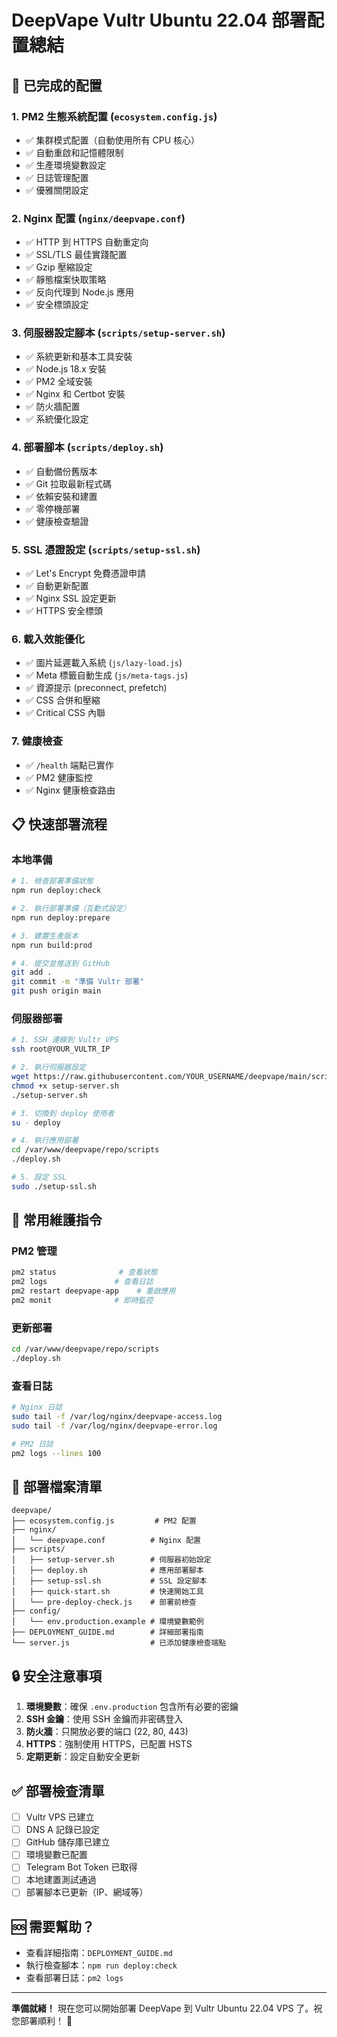# DeepVape Vultr Ubuntu 22.04 部署配置總結

## 🚀 已完成的配置

### 1. **PM2 生態系統配置** (`ecosystem.config.js`)
- ✅ 集群模式配置（自動使用所有 CPU 核心）
- ✅ 自動重啟和記憶體限制
- ✅ 生產環境變數設定
- ✅ 日誌管理配置
- ✅ 優雅關閉設定

### 2. **Nginx 配置** (`nginx/deepvape.conf`)
- ✅ HTTP 到 HTTPS 自動重定向
- ✅ SSL/TLS 最佳實踐配置
- ✅ Gzip 壓縮設定
- ✅ 靜態檔案快取策略
- ✅ 反向代理到 Node.js 應用
- ✅ 安全標頭設定

### 3. **伺服器設定腳本** (`scripts/setup-server.sh`)
- ✅ 系統更新和基本工具安裝
- ✅ Node.js 18.x 安裝
- ✅ PM2 全域安裝
- ✅ Nginx 和 Certbot 安裝
- ✅ 防火牆配置
- ✅ 系統優化設定

### 4. **部署腳本** (`scripts/deploy.sh`)
- ✅ 自動備份舊版本
- ✅ Git 拉取最新程式碼
- ✅ 依賴安裝和建置
- ✅ 零停機部署
- ✅ 健康檢查驗證

### 5. **SSL 憑證設定** (`scripts/setup-ssl.sh`)
- ✅ Let's Encrypt 免費憑證申請
- ✅ 自動更新配置
- ✅ Nginx SSL 設定更新
- ✅ HTTPS 安全標頭

### 6. **載入效能優化**
- ✅ 圖片延遲載入系統 (`js/lazy-load.js`)
- ✅ Meta 標籤自動生成 (`js/meta-tags.js`)
- ✅ 資源提示 (preconnect, prefetch)
- ✅ CSS 合併和壓縮
- ✅ Critical CSS 內聯

### 7. **健康檢查**
- ✅ `/health` 端點已實作
- ✅ PM2 健康監控
- ✅ Nginx 健康檢查路由

## 📋 快速部署流程

### 本地準備
```bash
# 1. 檢查部署準備狀態
npm run deploy:check

# 2. 執行部署準備（互動式設定）
npm run deploy:prepare

# 3. 建置生產版本
npm run build:prod

# 4. 提交並推送到 GitHub
git add .
git commit -m "準備 Vultr 部署"
git push origin main
```

### 伺服器部署
```bash
# 1. SSH 連線到 Vultr VPS
ssh root@YOUR_VULTR_IP

# 2. 執行伺服器設定
wget https://raw.githubusercontent.com/YOUR_USERNAME/deepvape/main/scripts/setup-server.sh
chmod +x setup-server.sh
./setup-server.sh

# 3. 切換到 deploy 使用者
su - deploy

# 4. 執行應用部署
cd /var/www/deepvape/repo/scripts
./deploy.sh

# 5. 設定 SSL
sudo ./setup-ssl.sh
```

## 🔧 常用維護指令

### PM2 管理
```bash
pm2 status              # 查看狀態
pm2 logs               # 查看日誌
pm2 restart deepvape-app    # 重啟應用
pm2 monit              # 即時監控
```

### 更新部署
```bash
cd /var/www/deepvape/repo/scripts
./deploy.sh
```

### 查看日誌
```bash
# Nginx 日誌
sudo tail -f /var/log/nginx/deepvape-access.log
sudo tail -f /var/log/nginx/deepvape-error.log

# PM2 日誌
pm2 logs --lines 100
```

## 📁 部署檔案清單

```
deepvape/
├── ecosystem.config.js         # PM2 配置
├── nginx/
│   └── deepvape.conf          # Nginx 配置
├── scripts/
│   ├── setup-server.sh        # 伺服器初始設定
│   ├── deploy.sh              # 應用部署腳本
│   ├── setup-ssl.sh           # SSL 設定腳本
│   ├── quick-start.sh         # 快速開始工具
│   └── pre-deploy-check.js    # 部署前檢查
├── config/
│   └── env.production.example # 環境變數範例
├── DEPLOYMENT_GUIDE.md        # 詳細部署指南
└── server.js                  # 已添加健康檢查端點
```

## 🔒 安全注意事項

1. **環境變數**：確保 `.env.production` 包含所有必要的密鑰
2. **SSH 金鑰**：使用 SSH 金鑰而非密碼登入
3. **防火牆**：只開放必要的端口 (22, 80, 443)
4. **HTTPS**：強制使用 HTTPS，已配置 HSTS
5. **定期更新**：設定自動安全更新

## ✅ 部署檢查清單

- [ ] Vultr VPS 已建立
- [ ] DNS A 記錄已設定
- [ ] GitHub 儲存庫已建立
- [ ] 環境變數已配置
- [ ] Telegram Bot Token 已取得
- [ ] 本地建置測試通過
- [ ] 部署腳本已更新（IP、網域等）

## 🆘 需要幫助？

- 查看詳細指南：`DEPLOYMENT_GUIDE.md`
- 執行檢查腳本：`npm run deploy:check`
- 查看部署日誌：`pm2 logs`

---

**準備就緒！** 現在您可以開始部署 DeepVape 到 Vultr Ubuntu 22.04 VPS 了。祝您部署順利！ 🎉 